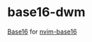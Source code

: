# base16-dwm

[Base16][1] for [nvim-base16][2]

[1]: https://github.com/base16-project
[2]: https://github.com/RRethy/nvim-base16
